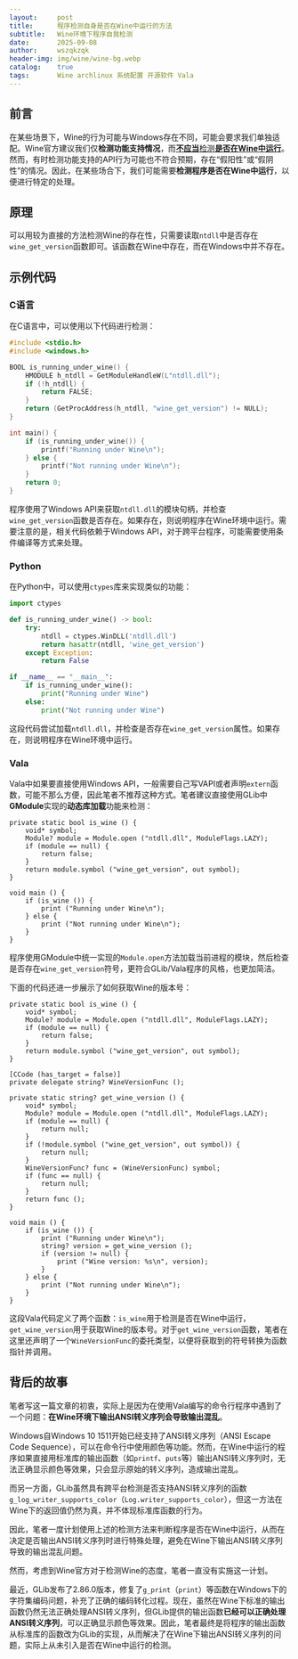 ```yaml
---
layout:     post
title:      程序检测自身是否在Wine中运行的方法
subtitle:   Wine环境下程序自我检测
date:       2025-09-08
author:     wszqkzqk
header-img: img/wine/wine-bg.webp
catalog:    true
tags:       Wine archlinux 系统配置 开源软件 Vala
---
```


## 前言

在某些场景下，Wine的行为可能与Windows存在不同，可能会要求我们单独适配。Wine官方建议我们仅**检测功能支持情况**，而[**不应当**检测**是否在Wine中运行**](https://gitlab.winehq.org/wine/wine/-/wikis/Developer-FAQ#how-can-i-detect-wine)。然而，有时检测功能支持的API行为可能也不符合预期，存在“假阳性”或“假阴性”的情况。因此，在某些场合下，我们可能需要**检测程序是否在Wine中运行**，以便进行特定的处理。

## 原理

可以用较为直接的方法检测Wine的存在性，只需要读取`ntdll`中是否存在`wine_get_version`函数即可。该函数在Wine中存在，而在Windows中并不存在。

## 示例代码

### C语言

在C语言中，可以使用以下代码进行检测：

```c
#include <stdio.h>
#include <windows.h>

BOOL is_running_under_wine() {
    HMODULE h_ntdll = GetModuleHandleW(L"ntdll.dll");
    if (!h_ntdll) {
        return FALSE;
    }
    return (GetProcAddress(h_ntdll, "wine_get_version") != NULL);
}

int main() {
    if (is_running_under_wine()) {
        printf("Running under Wine\n");
    } else {
        printf("Not running under Wine\n");
    }
    return 0;
}
```

程序使用了Windows API来获取`ntdll.dll`的模块句柄，并检查`wine_get_version`函数是否存在。如果存在，则说明程序在Wine环境中运行。需要注意的是，相关代码依赖于Windows API，对于跨平台程序，可能需要使用条件编译等方式来处理。

### Python

在Python中，可以使用`ctypes`库来实现类似的功能：

```python
import ctypes

def is_running_under_wine() -> bool:
    try:
        ntdll = ctypes.WinDLL('ntdll.dll')
        return hasattr(ntdll, 'wine_get_version')
    except Exception:
        return False

if __name__ == "__main__":
    if is_running_under_wine():
        print("Running under Wine")
    else:
        print("Not running under Wine")
```

这段代码尝试加载`ntdll.dll`，并检查是否存在`wine_get_version`属性。如果存在，则说明程序在Wine环境中运行。

### Vala

Vala中如果要直接使用Windows API，一般需要自己写VAPI或者声明`extern`函数，可能不那么方便，因此笔者不推荐这种方式。笔者建议直接使用GLib中**GModule**实现的**动态库加载**功能来检测：

```vala
private static bool is_wine () {
    void* symbol;
    Module? module = Module.open ("ntdll.dll", ModuleFlags.LAZY);
    if (module == null) {
        return false;
    }
    return module.symbol ("wine_get_version", out symbol);
}

void main () {
    if (is_wine ()) {
        print ("Running under Wine\n");
    } else {
        print ("Not running under Wine\n");
    }
}
```

程序使用GModule中统一实现的`Module.open`方法加载当前进程的模块，然后检查是否存在`wine_get_version`符号，更符合GLib/Vala程序的风格，也更加简洁。

下面的代码还进一步展示了如何获取Wine的版本号：

```vala
private static bool is_wine () {
    void* symbol;
    Module? module = Module.open ("ntdll.dll", ModuleFlags.LAZY);
    if (module == null) {
        return false;
    }
    return module.symbol ("wine_get_version", out symbol);
}

[CCode (has_target = false)]
private delegate string? WineVersionFunc ();

private static string? get_wine_version () {
    void* symbol;
    Module? module = Module.open ("ntdll.dll", ModuleFlags.LAZY);
    if (module == null) {
        return null;
    }
    if (!module.symbol ("wine_get_version", out symbol)) {
        return null;
    }
    WineVersionFunc? func = (WineVersionFunc) symbol;
    if (func == null) {
        return null;
    }
    return func ();
}

void main () {
    if (is_wine ()) {
        print ("Running under Wine\n");
        string? version = get_wine_version ();
        if (version != null) {
            print ("Wine version: %s\n", version);
        }
    } else {
        print ("Not running under Wine\n");
    }
}
```

这段Vala代码定义了两个函数：`is_wine`用于检测是否在Wine中运行，`get_wine_version`用于获取Wine的版本号。对于`get_wine_version`函数，笔者在这里还声明了一个`WineVersionFunc`的委托类型，以便将获取到的符号转换为函数指针并调用。

## 背后的故事

笔者写这一篇文章的初衷，实际上是因为在使用Vala编写的命令行程序中遇到了一个问题：**在Wine环境下输出ANSI转义序列会导致输出混乱**。

Windows自Windows 10 1511开始已经支持了ANSI转义序列（ANSI Escape Code Sequence），可以在命令行中使用颜色等功能。然而，在Wine中运行的程序如果直接用标准库的输出函数（如`printf`、`puts`等）输出ANSI转义序列时，无法正确显示颜色等效果，只会显示原始的转义序列，造成输出混乱。

而另一方面，GLib虽然具有跨平台检测是否支持ANSI转义序列的函数`g_log_writer_supports_color`（`Log.writer_supports_color`），但这一方法在Wine下的返回值仍然为真，并不体现标准库函数的行为。

因此，笔者一度计划使用上述的检测方法来判断程序是否在Wine中运行，从而在决定是否输出ANSI转义序列时进行特殊处理，避免在Wine下输出ANSI转义序列导致的输出混乱问题。

然而，考虑到Wine官方对于检测Wine的态度，笔者一直没有实施这一计划。

最近，GLib发布了2.86.0版本，修复了`g_print`（`print`）等函数在Windows下的字符集编码问题，补充了正确的编码转化过程。现在，虽然在Wine下标准的输出函数仍然无法正确处理ANSI转义序列，但GLib提供的输出函数**已经可以正确处理ANSI转义序列**，可以正确显示颜色等效果。因此，笔者最终是将程序的输出函数从标准库的函数改为GLib的实现，从而解决了在Wine下输出ANSI转义序列的问题，实际上从未引入是否在Wine中运行的检测。
